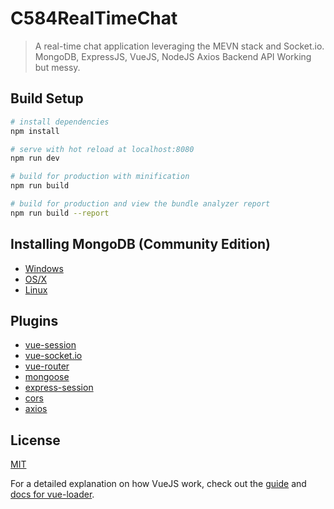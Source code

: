 # C584RealTimeChat

> A real-time chat application leveraging the MEVN stack and Socket.io.
>   MongoDB, ExpressJS, VueJS, NodeJS
>   Axios Backend API
>   Working but messy.

## Build Setup

``` bash
# install dependencies
npm install

# serve with hot reload at localhost:8080
npm run dev

# build for production with minification
npm run build

# build for production and view the bundle analyzer report
npm run build --report
```

## Installing MongoDB (Community Edition)
* [Windows](https://docs.mongodb.com/manual/tutorial/install-mongodb-on-windows/)
* [OS/X](https://docs.mongodb.com/manual/tutorial/install-mongodb-on-os-x/)
* [Linux](https://docs.mongodb.com/manual/administration/install-on-linux/)

## Plugins
* [vue-session](https://github.com/victorsferreira/vue-session)
* [vue-socket.io](https://github.com/MetinSeylan/Vue-Socket.io)
* [vue-router](https://github.com/vuejs/vue-router)
* [mongoose](https://github.com/Automattic/mongoose)
* [express-session](https://github.com/expressjs/session)
* [cors](https://github.com/expressjs/cors)
* [axios](https://github.com/axios/axios)

## License
[MIT](https://choosealicense.com/licenses/mit/)

For a detailed explanation on how VueJS work, check out the [guide](http://vuejs-templates.github.io/webpack/) and [docs for vue-loader](http://vuejs.github.io/vue-loader).
